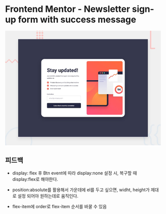 # Frontend Mentor - Newsletter sign-up form with success message

![Design preview for the Newsletter sign-up form with success message coding challenge](./design/desktop-preview.jpg)

## 피드백

- display: flex 후 Btn event에 따라 display:none 설정 시,
  복구할 때 display:flex로 해야한다.

- position:absolute를 활용해서 가운데에 el를 두고 싶으면,
  widht, height가 제대로 설정 되어야 원하는데로 움직인다.

- flex-item에 order로 flex-item 순서를 바꿀 수 있음
